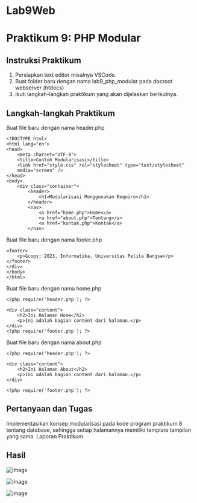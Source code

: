 # Lab9Web

# Praktikum 9: PHP Modular

## Instruksi Praktikum
1. Persiapkan text editor misalnya VSCode.
2. Buat folder baru dengan nama lab9_php_modular pada docroot webserver
(htdocs)
3. Ikuti langkah-langkah praktikum yang akan dijelaskan berikutnya.


## Langkah-langkah Praktikum

Buat file baru dengan nama header.php

```
<!DOCTYPE html>
<html lang="en">
<head>
    <meta charset="UTF-8">
    <title>Contoh Modularisasi</title>
    <link href="style.css" rel="stylesheet" type="text/stylesheet"
    media="screen" />
</head>
<body>
    <div class="container">
        <header>
            <h1>Modularisasi Menggunakan Require</h1>
        </header>
        <nav>
            <a href="home.php">Home</a>
            <a href="about.php">Tentang</a>
            <a href="kontak.php">Kontak</a>
        </nav>
```

Buat file baru dengan nama footer.php

```
<footer>
    <p>&copy; 2023, Informatika, Universitas Pelita Bangsa</p>
</footer>
</div>
</body>
</html>
```

Buat file baru dengan nama home.php

```
<?php require('header.php'); ?>

<div class="content">
    <h2>Ini Halaman Home</h2>
    <p>Ini adalah bagian content dari halaman.</p>
</div>
<?php require('footer.php'); ?>
```

Buat file baru dengan nama about.php

```
<?php require('header.php'); ?>

<div class="content">
    <h2>Ini Halaman About</h2>
    <p>Ini adalah bagian content dari halaman.</p>
</div>

<?php require('footer.php'); ?>
```

## Pertanyaan dan Tugas
Implementasikan konsep modularisasi pada kode program praktikum 8 tentang
database, sehingga setiap halamannya memiliki template tampilan yang sama. Laporan Praktikum

## Hasil

![image](https://github.com/Aliyahasmarani/Lab9Web/assets/115197672/40fd2f78-3afc-4506-b685-8d04feb9fd5f)

![image](https://github.com/Aliyahasmarani/Lab9Web/assets/115197672/0eca8656-535a-4dbf-9c6f-604ea5d4ad23)

![image](https://github.com/Aliyahasmarani/Lab9Web/assets/115197672/872b3020-a397-4464-97a6-2c09f50e9966)


